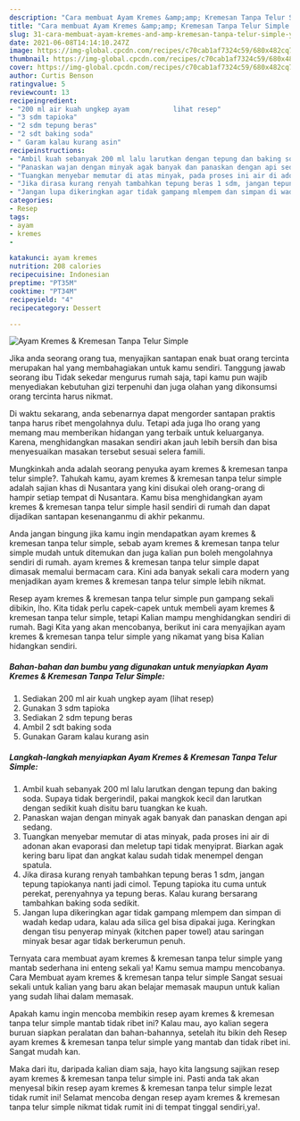 ```yaml
---
description: "Cara membuat Ayam Kremes &amp;amp; Kremesan Tanpa Telur Simple yang lezat dan Mudah Dibuat"
title: "Cara membuat Ayam Kremes &amp;amp; Kremesan Tanpa Telur Simple yang lezat dan Mudah Dibuat"
slug: 31-cara-membuat-ayam-kremes-and-amp-kremesan-tanpa-telur-simple-yang-lezat-dan-mudah-dibuat
date: 2021-06-08T14:14:10.247Z
image: https://img-global.cpcdn.com/recipes/c70cab1af7324c59/680x482cq70/ayam-kremes-kremesan-tanpa-telur-simple-foto-resep-utama.jpg
thumbnail: https://img-global.cpcdn.com/recipes/c70cab1af7324c59/680x482cq70/ayam-kremes-kremesan-tanpa-telur-simple-foto-resep-utama.jpg
cover: https://img-global.cpcdn.com/recipes/c70cab1af7324c59/680x482cq70/ayam-kremes-kremesan-tanpa-telur-simple-foto-resep-utama.jpg
author: Curtis Benson
ratingvalue: 5
reviewcount: 13
recipeingredient:
- "200 ml air kuah ungkep ayam           lihat resep"
- "3 sdm tapioka"
- "2 sdm tepung beras"
- "2 sdt baking soda"
- " Garam kalau kurang asin"
recipeinstructions:
- "Ambil kuah sebanyak 200 ml lalu larutkan dengan tepung dan baking soda. Supaya tidak bergerindil, pakai mangkok kecil dan larutkan dengan sedikit kuah disitu baru tuangkan ke kuah."
- "Panaskan wajan dengan minyak agak banyak dan panaskan dengan api sedang."
- "Tuangkan menyebar memutar di atas minyak, pada proses ini air di adonan akan evaporasi dan meletup tapi tidak menyiprat. Biarkan agak kering baru lipat dan angkat kalau sudah tidak menempel dengan spatula."
- "Jika dirasa kurang renyah tambahkan tepung beras 1 sdm, jangan tepung tapiokanya nanti jadi cimol. Tepung tapioka itu cuma untuk perekat, perenyahnya ya tepung beras. Kalau kurang bersarang tambahkan baking soda sedikit."
- "Jangan lupa dikeringkan agar tidak gampang mlempem dan simpan di wadah kedap udara, kalau ada silica gel bisa dipakai juga. Keringkan dengan tisu penyerap minyak (kitchen paper towel) atau saringan minyak besar agar tidak berkerumun penuh."
categories:
- Resep
tags:
- ayam
- kremes
- 

katakunci: ayam kremes  
nutrition: 208 calories
recipecuisine: Indonesian
preptime: "PT35M"
cooktime: "PT34M"
recipeyield: "4"
recipecategory: Dessert

---
```



![Ayam Kremes &amp; Kremesan Tanpa Telur Simple](https://img-global.cpcdn.com/recipes/c70cab1af7324c59/680x482cq70/ayam-kremes-kremesan-tanpa-telur-simple-foto-resep-utama.jpg)

Jika anda seorang orang tua, menyajikan santapan enak buat orang tercinta merupakan hal yang membahagiakan untuk kamu sendiri. Tanggung jawab seorang ibu Tidak sekedar mengurus rumah saja, tapi kamu pun wajib menyediakan kebutuhan gizi terpenuhi dan juga olahan yang dikonsumsi orang tercinta harus nikmat.

Di waktu  sekarang, anda sebenarnya dapat mengorder santapan praktis tanpa harus ribet mengolahnya dulu. Tetapi ada juga lho orang yang memang mau memberikan hidangan yang terbaik untuk keluarganya. Karena, menghidangkan masakan sendiri akan jauh lebih bersih dan bisa menyesuaikan masakan tersebut sesuai selera famili. 



Mungkinkah anda adalah seorang penyuka ayam kremes &amp; kremesan tanpa telur simple?. Tahukah kamu, ayam kremes &amp; kremesan tanpa telur simple adalah sajian khas di Nusantara yang kini disukai oleh orang-orang di hampir setiap tempat di Nusantara. Kamu bisa menghidangkan ayam kremes &amp; kremesan tanpa telur simple hasil sendiri di rumah dan dapat dijadikan santapan kesenanganmu di akhir pekanmu.

Anda jangan bingung jika kamu ingin mendapatkan ayam kremes &amp; kremesan tanpa telur simple, sebab ayam kremes &amp; kremesan tanpa telur simple mudah untuk ditemukan dan juga kalian pun boleh mengolahnya sendiri di rumah. ayam kremes &amp; kremesan tanpa telur simple dapat dimasak memalui bermacam cara. Kini ada banyak sekali cara modern yang menjadikan ayam kremes &amp; kremesan tanpa telur simple lebih nikmat.

Resep ayam kremes &amp; kremesan tanpa telur simple pun gampang sekali dibikin, lho. Kita tidak perlu capek-capek untuk membeli ayam kremes &amp; kremesan tanpa telur simple, tetapi Kalian mampu menghidangkan sendiri di rumah. Bagi Kita yang akan mencobanya, berikut ini cara menyajikan ayam kremes &amp; kremesan tanpa telur simple yang nikamat yang bisa Kalian hidangkan sendiri.

<!--inarticleads1-->

##### Bahan-bahan dan bumbu yang digunakan untuk menyiapkan Ayam Kremes &amp; Kremesan Tanpa Telur Simple:

1. Sediakan 200 ml air kuah ungkep ayam           (lihat resep)
1. Gunakan 3 sdm tapioka
1. Sediakan 2 sdm tepung beras
1. Ambil 2 sdt baking soda
1. Gunakan  Garam kalau kurang asin




<!--inarticleads2-->

##### Langkah-langkah menyiapkan Ayam Kremes &amp; Kremesan Tanpa Telur Simple:

1. Ambil kuah sebanyak 200 ml lalu larutkan dengan tepung dan baking soda. Supaya tidak bergerindil, pakai mangkok kecil dan larutkan dengan sedikit kuah disitu baru tuangkan ke kuah.
1. Panaskan wajan dengan minyak agak banyak dan panaskan dengan api sedang.
1. Tuangkan menyebar memutar di atas minyak, pada proses ini air di adonan akan evaporasi dan meletup tapi tidak menyiprat. Biarkan agak kering baru lipat dan angkat kalau sudah tidak menempel dengan spatula.
1. Jika dirasa kurang renyah tambahkan tepung beras 1 sdm, jangan tepung tapiokanya nanti jadi cimol. Tepung tapioka itu cuma untuk perekat, perenyahnya ya tepung beras. Kalau kurang bersarang tambahkan baking soda sedikit.
1. Jangan lupa dikeringkan agar tidak gampang mlempem dan simpan di wadah kedap udara, kalau ada silica gel bisa dipakai juga. Keringkan dengan tisu penyerap minyak (kitchen paper towel) atau saringan minyak besar agar tidak berkerumun penuh.




Ternyata cara membuat ayam kremes &amp; kremesan tanpa telur simple yang mantab sederhana ini enteng sekali ya! Kamu semua mampu mencobanya. Cara Membuat ayam kremes &amp; kremesan tanpa telur simple Sangat sesuai sekali untuk kalian yang baru akan belajar memasak maupun untuk kalian yang sudah lihai dalam memasak.

Apakah kamu ingin mencoba membikin resep ayam kremes &amp; kremesan tanpa telur simple mantab tidak ribet ini? Kalau mau, ayo kalian segera buruan siapkan peralatan dan bahan-bahannya, setelah itu bikin deh Resep ayam kremes &amp; kremesan tanpa telur simple yang mantab dan tidak ribet ini. Sangat mudah kan. 

Maka dari itu, daripada kalian diam saja, hayo kita langsung sajikan resep ayam kremes &amp; kremesan tanpa telur simple ini. Pasti anda tak akan menyesal bikin resep ayam kremes &amp; kremesan tanpa telur simple lezat tidak rumit ini! Selamat mencoba dengan resep ayam kremes &amp; kremesan tanpa telur simple nikmat tidak rumit ini di tempat tinggal sendiri,ya!.


